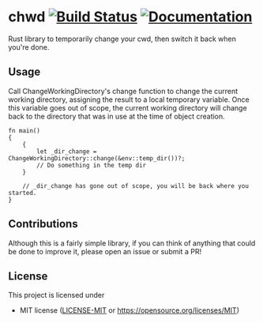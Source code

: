 # chwd [![Build Status](https://app.travis-ci.com/GrumpyMetalGuy/chwd.svg?branch=master)](https://app.travis-ci.com/GrumpyMetalGuy/chwd) [![Documentation](https://docs.rs/chwd/badge.svg)](https://docs.rs/chwd)
Rust library to temporarily change your cwd, then switch it back when you're done.

## Usage
Call ChangeWorkingDirectory's change function to change the current working directory, assigning the result to a local temporary variable. Once this variable goes out of scope, the current working directory will change back to the directory that was in use at the time of object creation.
```rust,no_run
fn main()
{
    {
        let _dir_change = ChangeWorkingDirectory::change(&env::temp_dir())?;
        // Do something in the temp dir
    }

    // _dir_change has gone out of scope, you will be back where you started.
}
```
## Contributions
Although this is a fairly simple library, if you can think of anything that could be done to improve it, please open an issue or submit a PR!
## License

This project is licensed under

 * MIT license ([LICENSE-MIT](LICENSE-MIT) or
   https://opensource.org/licenses/MIT)